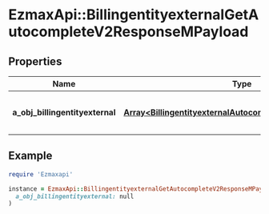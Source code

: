 # EzmaxApi::BillingentityexternalGetAutocompleteV2ResponseMPayload

## Properties

| Name | Type | Description | Notes |
| ---- | ---- | ----------- | ----- |
| **a_obj_billingentityexternal** | [**Array&lt;BillingentityexternalAutocompleteElementResponse&gt;**](BillingentityexternalAutocompleteElementResponse.md) | An array of Billingentityexternal autocomplete element response. |  |

## Example

```ruby
require 'Ezmaxapi'

instance = EzmaxApi::BillingentityexternalGetAutocompleteV2ResponseMPayload.new(
  a_obj_billingentityexternal: null
)
```

